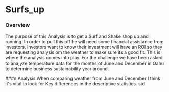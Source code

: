 # Surfs_up
### Overview
The purpose of this Analysis is to get a Surf and Shake shop up and running. In order to pull this off he will need some financial assistance from
investors. Investors want to know their investment will have an ROI so they are requesting analysis om the weather to make sure its a good fit. This
is where the analysis comes into play. For the challenge we have been asked to ana;yze temperature data for the months of June and December in Oahu to determine business sustainability year around.

###n Analysis
When comparing weather from June and December I think it's vital to look for Key differences in the descriptive statistics. 
std
